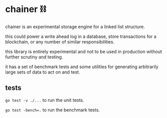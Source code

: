 chainer ⛓️
==========

chainer is an experimental storage engine for a linked list structure.

this could power a write ahead log in a database, store transactions for a blockchain, or any number of similar responsibilities.

this library is entirely experimental and not to be used in production without further scrutiny and testing.

it has a set of benchmark tests and some utilities for generating arbitrarily large sets of data to act on and test.

## tests

`go test -v ./...` to run the unit tests.

`go test -bench=.` to run the benchmark tests.
